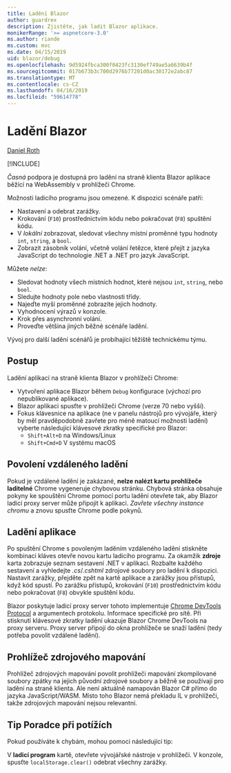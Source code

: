 ```yaml
---
title: Ladění Blazor
author: guardrex
description: Zjistěte, jak ladit Blazor aplikace.
monikerRange: '>= aspnetcore-3.0'
ms.author: riande
ms.custom: mvc
ms.date: 04/15/2019
uid: blazor/debug
ms.openlocfilehash: 9d5924fbca300f0423fc3130ef749ae5a6639b4f
ms.sourcegitcommit: 017b673b3c700d2976b77201d0ac30172e2abc87
ms.translationtype: MT
ms.contentlocale: cs-CZ
ms.lasthandoff: 04/16/2019
ms.locfileid: "59614778"
---
```

# <a name="debug-blazor"></a>Ladění Blazor

[Daniel Roth](https://github.com/danroth27)

[!INCLUDE[](~/includes/razor-components-preview-notice.md)]

*Časná* podpora je dostupná pro ladění na straně klienta Blazor aplikace běžící na WebAssembly v prohlížeči Chrome.

Možnosti ladicího programu jsou omezené. K dispozici scénáře patří:

* Nastavení a odebrat zarážky.
* Krokování (`F10`) prostřednictvím kódu nebo pokračovat (`F8`) spuštění kódu.
* V *lokální* zobrazovat, sledovat všechny místní proměnné typu hodnoty `int`, `string`, a `bool`.
* Zobrazit zásobník volání, včetně volání řetězce, které přejít z jazyka JavaScript do technologie .NET a .NET pro jazyk JavaScript.

Můžete *nelze*:

* Sledovat hodnoty všech místních hodnot, které nejsou `int`, `string`, nebo `bool`.
* Sledujte hodnoty pole nebo vlastnosti třídy.
* Najeďte myší proměnné zobrazíte jejich hodnoty.
* Vyhodnocení výrazů v konzole.
* Krok přes asynchronní volání.
* Proveďte většina jiných běžné scénáře ladění.

Vývoj pro další ladění scénářů je probíhající těžiště technickému týmu.

## <a name="procedure"></a>Postup

Ladění aplikací na straně klienta Blazor v prohlížeči Chrome:

* Vytvoření aplikace Blazor během `Debug` konfigurace (výchozí pro nepublikované aplikace).
* Blazor aplikaci spusťte v prohlížeči Chrome (verze 70 nebo vyšší).
* Fokus klávesnice na aplikace (ne v panelu nástrojů pro vývojáře, který by měl pravděpodobně zavřete pro méně matoucí možnosti ladění) vyberte následující klávesové zkratky specifické pro Blazor:
  * `Shift+Alt+D` na Windows/Linux
  * `Shift+Cmd+D` V systému macOS

## <a name="enable-remote-debugging"></a>Povolení vzdáleného ladění

Pokud je vzdálené ladění je zakázané, **nelze nalézt kartu prohlížeče laditelné** Chrome vygeneruje chybovou stránku. Chybová stránka obsahuje pokyny ke spouštění Chrome pomocí portu ladění otevřete tak, aby Blazor ladicí proxy server může připojit k aplikaci. *Zavřete všechny instance chromu* a znovu spusťte Chrome podle pokynů.

## <a name="debug-the-app"></a>Ladění aplikace

Po spuštění Chrome s povoleným laděním vzdáleného ladění stiskněte kombinaci kláves otevře novou kartu ladicího programu. Za okamžik **zdroje** karta zobrazuje seznam sestavení .NET v aplikaci. Rozbalte každého sestavení a vyhledejte *.cs*/*.cshtml* zdrojové soubory pro ladění k dispozici. Nastavit zarážky, přejděte zpět na kartě aplikace a zarážky jsou přístupů, když kód spustí. Po zarážku přístupů, krokování (`F10`) prostřednictvím kódu nebo pokračovat (`F8`) obvykle spuštění kódu.

Blazor poskytuje ladicí proxy server tohoto implementuje [Chrome DevTools Protocol](https://chromedevtools.github.io/devtools-protocol/) a argumentech protokolu. Informace specifické pro sítě. Při stisknutí klávesové zkratky ladění ukazuje Blazor Chrome DevTools na proxy serveru. Proxy server připojí do okna prohlížeče se snaží ladění (tedy potřeba povolit vzdálené ladění).

## <a name="browser-source-maps"></a>Prohlížeč zdrojového mapování

Prohlížeč zdrojových mapování povolit prohlížeči mapování zkompilované soubory zpátky na jejich původní zdrojové soubory a běžně se používají pro ladění na straně klienta. Ale není aktuálně namapován Blazor C# přímo do jazyka JavaScript/WASM. Místo toho Blazor nemá překladu IL v prohlížeči, takže zdrojových mapování nejsou relevantní.

## <a name="troubleshooting-tip"></a>Tip Poradce při potížích

Pokud používáte k chybám, mohou pomoci následující tip:

V **ladicí program** kartě, otevřete vývojářské nástroje v prohlížeči. V konzole, spusťte `localStorage.clear()` odebrat všechny zarážky.
